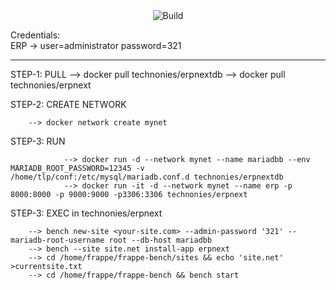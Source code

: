 <center><img src="https://github.com/Requarks/wiki/actions/workflows/build.yml/badge.svg" alt="Build" style="max-width: 100%;"></center>

Credentials:    
		ERP -> user=administrator  password=321

---------------------------------------------------------------------------------------------
STEP-1: PULL 
		--> docker pull technonies/erpnextdb
	        --> docker pull technonies/erpnext


STEP-2: CREATE NETWORK
		
		--> docker network create mynet

STEP-3: RUN

                --> docker run -d --network mynet --name mariadbb --env MARIADB_ROOT_PASSWORD=12345 -v /home/tlp/conf:/etc/mysql/mariadb.conf.d technonies/erpnextdb 
                --> docker run -it -d --network mynet --name erp -p 8000:8000 -p 9000:9000 -p3306:3306 technonies/erpnext


STEP-3: EXEC in technonies/erpnext 
		
		--> bench new-site <your-site.com> --admin-password '321' --mariadb-root-username root --db-host mariadbb 
		--> bench --site site.net install-app erpnext 
		--> cd /home/frappe/frappe-bench/sites && echo 'site.net' >currentsite.txt 
		--> cd /home/frappe/frappe-bench && bench start
